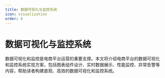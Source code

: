 ```yaml
---
title: 数据可视化与监控系统
icon: visualization
order: 6
---
```


# 数据可视化与监控系统

数据可视化和监控是电商平台运营的重要支撑。本文将介绍电商平台的数据可视化和监控系统实现方案，包括图表组件设计、实时数据展示、性能监控、异常告警等内容，帮助读者构建直观、高效的数据可视化和监控系统。
